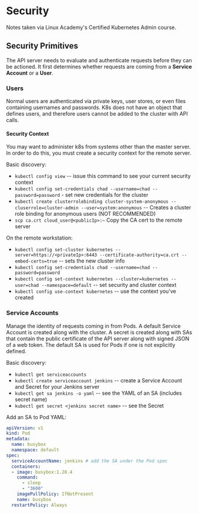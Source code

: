 

# Security 
Notes taken via Linux Academy's Certified Kubernetes Admin course.

## Security Primitives
The API server needs to evaluate and authenticate requests before they can be actioned. It first determines whether requests are coming from a **Service Account** or a **User**.

### Users
Normal users are authenticated via private keys, user stores, or even files containing usernames and passwords. K8s does not have an object that defines users, and therefore users cannot be added to the cluster with API calls. 

#### Security Context
You may want to administer k8s from systems other than the master server. In order to do this, you must create a security context for the remote server. 

Basic discovery:
* `kubectl config view` -- issue this command to see your current security context
* `kubectl config set-credentials chad --username=chad --password=password` - set new credentials for the cluster
* `kubectl create clusterrolebinding cluster-system-anonymous --cluserrole=cluster-admin --user=system:anonymous` -- Creates a cluster role binding for anonymous users (NOT RECOMMENDED)
* `scp ca.crt cloud_user@<publicIp>:~` Copy the CA cert to the remote server

On the remote workstation:
* `kubectl config set-cluster kubernetes --server=https://<privateIp>:6443 --certificate-authority=ca.crt --embed-certs=true` -- sets the new cluster info
* `kubectl config set-credentials chad --username=chad --password=password`
* `kubectl config set-context kubernetes --cluster=kubernetes --user=chad --namespace=default` -- set security and cluster context
* `kubectl config use-context kubernetes` -- use the context you've created

### Service Accounts
Manage the identity of requests coming in from Pods. A default Service Account is created along with the cluster. A secret is created along with SAs that contain the public certificate of the API server along with signed JSON of a web token. The default SA is used for Pods if one is not explicitly defined. 

Basic discovery:
* `kubectl get serviceaccounts`
* `kubectl create serviceaccount jenkins` -- create a Service Account and Secret for your Jenkins server
* `kubectl get sa jenkins -o yaml` -- see the YAML of an SA (includes secret name)
* `kubectl get secret <jenkins secret name>` -- see the Secret

Add an SA to Pod YAML:
```yaml
apiVersion: v1
kind: Pod
metadata:
  name: busybox
  namespace: default
spec:
  serviceAccountName: jenkins # add the SA under the Pod spec
  containers:
  - image: busybox:1.28.4
    command:
      - sleep
      - "3600"
    imagePullPolicy: IfNotPresent
    name: busybox
  restartPolicy: Always
```